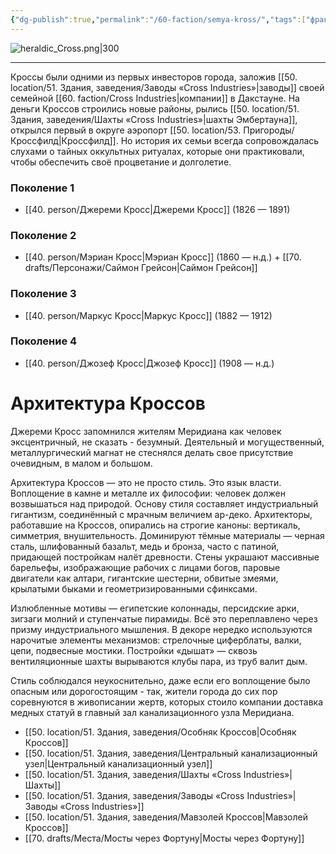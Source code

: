 ```yaml
---
{"dg-publish":true,"permalink":"/60-faction/semya-kross/","tags":["фракция/семья"]}
---
```


![heraldic_Cross.png|300](/img/user/90.%20files/heraldic_Cross.png)
***
Кроссы были одними из первых инвесторов города, заложив [[50. location/51. Здания, заведения/Заводы «Cross Industries»\|заводы]] своей семейной [[60. faction/Cross Industries\|компании]] в Дакстауне. 
На деньги Кроссов строились новые районы, рылись [[50. location/51. Здания, заведения/Шахты «Cross Industries»\|шахты Эмбертауна]], открылся первый в округе аэропорт [[50. location/53. Пригороды/Кроссфилд\|Кроссфилд]]. Но история их семьи всегда сопровождалась слухами о тайных оккультных ритуалах, которые они практиковали, чтобы обеспечить своё процветание и долголетие. 

### Поколение 1
- [[40. person/Джереми Кросс\|Джереми Кросс]] (1826 — 1891)
### Поколение 2
- [[40. person/Мэриан Кросс\|Мэриан Кросс]] (1860 — н.д.) + [[70. drafts/Персонажи/Саймон Грейсон\|Саймон Грейсон]] 
### Поколение 3
- [[40. person/Маркус Кросс\|Маркус Кросс]] (1882 — 1912)
### Поколение 4
- [[40. person/Джозеф Кросс\|Джозеф Кросс]] (1908 — н.д.)

# Архитектура Кроссов
Джереми Кросс запомнился жителям Меридиана как человек эксцентричный, не сказать - безумный. Деятельный и могущественный, металлургический магнат не стеснялся делать свое присутствие очевидным, в малом и большом. 

Архитектура Кроссов — это не просто стиль. Это язык власти. Воплощение в камне и металле их философии: человек должен возвышаться над природой. Основу стиля составляет индустриальный гигантизм, соединённый с мрачным величием ар-деко. Архитекторы, работавшие на Кроссов, опирались на строгие каноны: вертикаль, симметрия, внушительность. Доминируют тёмные материалы — черная сталь, шлифованный базальт, медь и бронза, часто с патиной, придающей постройкам налёт древности. Стены украшают массивные барельефы, изображающие рабочих с лицами богов, паровые двигатели как алтари, гигантские шестерни, обвитые змеями, крылатыми быками и геометризированными сфинксами.

Излюбленные мотивы — египетские колоннады, персидские арки, зигзаги молний и ступенчатые пирамиды. Всё это переплавлено через призму индустриального мышления. В декоре нередко используются нарочитые элементы механизмов: стрелочные циферблаты, валки, цепи, подвесные мостики. Постройки «дышат» — сквозь вентиляционные шахты вырываются клубы пара, из труб валит дым.

Стиль соблюдался неукоснительно, даже если его воплощение было опасным или дорогостоящим - так, жители города до сих пор соревнуются в живописании жертв, которых стоило компании доставка медных статуй в главный зал канализационного узла Меридиана.

- [[50. location/51. Здания, заведения/Особняк Кроссов\|Особняк Кроссов]] 
- [[50. location/51. Здания, заведения/Центральный канализационный узел\|Центральный канализационный узел]] 
- [[50. location/51. Здания, заведения/Шахты «Cross Industries»\|Шахты]] 
- [[50. location/51. Здания, заведения/Заводы «Cross Industries»\|Заводы «Cross Industries»]]
- [[50. location/51. Здания, заведения/Мавзолей Кроссов\|Мавзолей Кроссов]]
- [[70. drafts/Места/Мосты через Фортуну\|Мосты через Фортуну]]

